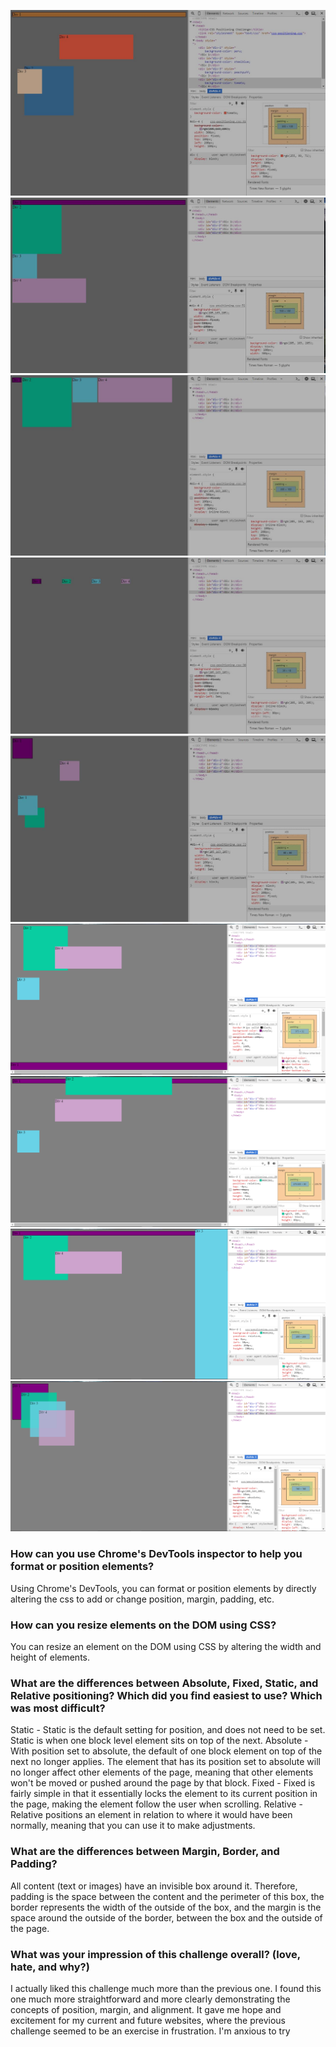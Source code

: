 ![Color-change](https://github.com/Maximillini/phase-0/blob/master/week-3/chrome-devtools/imgs/1-Color-change.JPG?raw=true)
![Columns](https://github.com/Maximillini/phase-0/blob/master/week-3/chrome-devtools/imgs/2-Columns.JPG?raw=true)
![Rows](https://github.com/Maximillini/phase-0/blob/master/week-3/chrome-devtools/imgs/3-Rows.JPG?raw=true)
![Equidistant](https://github.com/Maximillini/phase-0/blob/master/week-3/chrome-devtools/imgs/4-Equidistant.JPG?raw=true)
![Squares](https://github.com/Maximillini/phase-0/blob/master/week-3/chrome-devtools/imgs/5-Squares.JPG?raw=true)
![Footer](https://github.com/Maximillini/phase-0/blob/master/week-3/chrome-devtools/imgs/6-Footer.PNG?raw=true)
![Header](https://github.com/Maximillini/phase-0/blob/master/week-3/chrome-devtools/imgs/7-Header.PNG?raw=true)
![Sidebar](https://github.com/Maximillini/phase-0/blob/master/week-3/chrome-devtools/imgs/8-Sidebar.PNG?raw=true)
![Creative](https://github.com/Maximillini/phase-0/blob/master/week-3/chrome-devtools/imgs/9-Creative.PNG?raw=true)


### How can you use Chrome's DevTools inspector to help you format or position elements?

Using Chrome's DevTools, you can format or position elements by directly altering the css to add or change position, margin, padding, etc.

### How can you resize elements on the DOM using CSS?

You can resize an element on the DOM using CSS by altering the width and height of elements.

### What are the differences between Absolute, Fixed, Static, and Relative positioning? Which did you find easiest to use? Which was most difficult?

Static - Static is the default setting for position, and does not need to be set. Static is when one block level element sits on top of the next.
Absolute - With position set to absolute, the default of one block element on top of the next no longer applies. The element that has its position set to absolute will no longer affect other elements of the page, meaning that other elements won't be moved or pushed around the page by that block.
Fixed - Fixed is fairly simple in that it essentially locks the element to its current position in the page, making the element follow the user when scrolling.
Relative - Relative positions an element in relation to where it would have been normally, meaning that you can use it to make adjustments. 

### What are the differences between Margin, Border, and Padding?

All content (text or images) have an invisible box around it. Therefore, padding is the space between the content and the perimeter of this box, the border represents the width of the outside of the box, and the margin is the space around the outside of the border, between the box and the outside of the page.

### What was your impression of this challenge overall? (love, hate, and why?)

I actually liked this challenge much more than the previous one. I found this one much more straightforward and more clearly demonstrating the concepts of position, margin, and alignment. It gave me hope and excitement for my current and future websites, where the previous challenge seemed to be an exercise in frustration. I'm anxious to try 